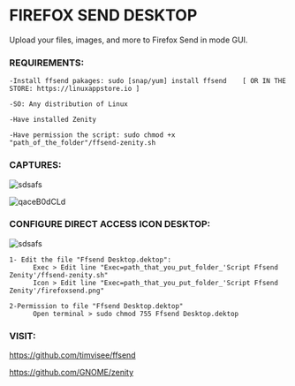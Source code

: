 # FIREFOX SEND DESKTOP
Upload your files, images, and more to Firefox Send in mode GUI.

### REQUIREMENTS:
```
-Install ffsend pakages: sudo [snap/yum] install ffsend    [ OR IN THE STORE: https://linuxappstore.io ]

-SO: Any distribution of Linux

-Have installed Zenity

-Have permission the script: sudo chmod +x "path_of_the_folder"/ffsend-zenity.sh
```


### CAPTURES:

![sdsafs](https://user-images.githubusercontent.com/48721794/60378556-4a720f80-9a24-11e9-9c2e-f826c4ecd90c.PNG)

![qaceB0dCLd](https://user-images.githubusercontent.com/48721794/60378697-84dcac00-9a26-11e9-827d-bf628039f6fe.gif)


### CONFIGURE DIRECT ACCESS ICON DESKTOP:

![sdsafs](https://user-images.githubusercontent.com/48721794/60381620-d3566e80-9a57-11e9-8775-b36ec89d2d03.PNG)

```
1- Edit the file "Ffsend Desktop.dektop":
      Exec > Edit line "Exec=path_that_you_put_folder_'Script Ffsend Zenity'/ffsend-zenity.sh"
      Icon > Edit line "Exec=path_that_you_put_folder_'Script Ffsend Zenity'/firefoxsend.png"

2-Permission to file "Ffsend Desktop.dektop"
      Open terminal > sudo chmod 755 Ffsend Desktop.dektop
```

### VISIT:

https://github.com/timvisee/ffsend

https://github.com/GNOME/zenity
